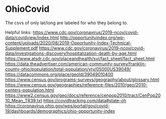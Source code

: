 # OhioCovid

The csvs of only lat/long are labeled for who they belong to.

Helpful links:
https://www.cdc.gov/coronavirus/2019-ncov/covid-data/covidview/index.html
http://opportunityindex.org/wp-content/uploads/2020/08/2019-Opportunity-Index-Technical-Supplement.pdf
https://www.cdc.gov/coronavirus/2019-ncov/covid-data/investigations-discovery/hospitalization-death-by-age.html
https://www.atsdr.cdc.gov/placeandhealth/svi/fact_sheet/fact_sheet.html
https://data.theadvertiser.com/american-community-survey/franklin-county-ohio/population/total-population/yty/05000US39049/
https://datacommons.org/place/geoId/39049010400
https://www.census.gov/programs-surveys/geography/about/glossary.html
https://www.census.gov/geographies/reference-files/2010/geo/2010-centers-population.html
https://www2.census.gov/geo/docs/reference/cenpop2010/tract/CenPop2010_Mean_TR39.txt
https://covidtracking.com/data#state-oh
https://coronavirus.ohio.gov/wps/portal/gov/covid-19/dashboards/demographics/ohio-opportunity-index
